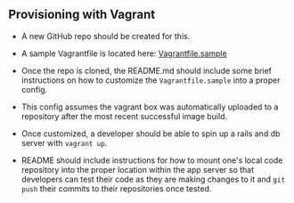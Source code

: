 Provisioning with Vagrant
-

- A new GitHub repo should be created for this.

- A sample Vagrantfile is located here: [Vagrantfile.sample](../Vagrantfile.sample)

- Once the repo is cloned, the README.md should include some brief instructions
 on how to customize the `Vagrantfile.sample` into a proper config.

- This config assumes the vagrant box was automatically uploaded to a repository
 after the most recent successful image build.

- Once customized, a developer should be able to spin up a rails and db server
 with `vagrant up`.

- README should include instructions for how to mount one's local code repository
 into the proper location within the app server so that developers can test
 their code as they are making changes to it and `git push` their commits to
 their repositories once tested.
